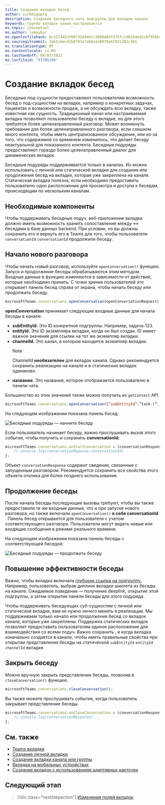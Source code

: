 ```yaml
---
title: Создание вкладок бесед
author: surbhigupta
description: Создание беседного чата подгруппы для вкладок канала
keywords: группы вкладок канал настраивается
ms.topic: conceptual
ms.author: lomeybur
ms.openlocfilehash: 6c2574453f00735d4441c389648df375fc1d01046d2c8f558b470efe4f3392ca
ms.sourcegitcommit: 3ab1cbec41b9783a7abba1e0870a67831282c3b5
ms.translationtype: MT
ms.contentlocale: ru-RU
ms.lasthandoff: 08/07/2021
ms.locfileid: "57705108"
---
```

# <a name="create-conversational-tabs"></a>Создание вкладок бесед

Беседные под-сущности предоставляют пользователям возможность бесед о под-сущностям на вкладке, например о конкретных задачах, пациентах и возможности продаж, а не обсуждать всю вкладку, также известная как сущность. Традиционный канал или настраиваемая вкладка позволяют пользователю беседу о вкладке, но для этого требуется более целенаправленный разговор. Может возникнуть требование для более целенаправленного разговора, если слишком много контента, чтобы иметь централизованное обсуждение, или из-за того, что содержимое со временем изменилось, что делает беседу неактуальной для показанного контента. Беседные подуряды предоставляют гораздо более целенаправленный диалог для динамических вкладок.

Беседные подуряды поддерживаются только в каналах. Их можно использовать с личной или статической вкладки для создания или продолжения бесед на вкладке, которая уже закреплена на канале. Статическая вкладка полезна, если необходимо предоставить пользователю одно расположение для просмотра и доступа к беседам, происходящим по нескольким каналам.

## <a name="prerequisites"></a>Необходимые компоненты

Чтобы поддерживать беседные подуч. веб-приложение вкладки должно иметь возможность хранить сопоставление между ↔ беседами в базе данных backend. При условии, но вы должны сохранить его и вернуть его в Teams для того, чтобы пользователи `conversationId` `conversationId` продолжили беседу.

## <a name="start-a-new-conversation"></a>Начало нового разговора

Чтобы начать новый разговор, используйте `openConversation()` функцию. Запуск и продолжение беседы обрабатываются этим методом. Входные данные в функцию изменяются в зависимости от действий, которые необходимо принять. С точки зрения пользователей это открывает панель бесед справа от экрана, чтобы начать беседу или продолжить беседу.

``` javascript
microsoftTeams.conversations.openConversation(openConversationRequest);
```

**openConversation** принимает следующие входные данные для начала беседы в канале:

* **subEntityId.** Это ID конкретной подгруппы. Например, задача-123.
* **entityId.** Это ID экземпляра вкладки, когда он был создан. ID имеет важное значение для ссылки на тот же экземпляр вкладки.
* **channelId.** Это канал, в котором находится экземпляр вкладки.
   > [!NOTE]
   > ChannelId **необязателен** для вкладок канала. Однако рекомендуется сохранить реализацию на канале и в статических вкладок одинаково.
* **название.** Это название, которое отображается пользователю в панели чата.

Большинство из этих значений также можно получить из `getContext` API.

```javascript
microsoftTeams.conversations.openConversation({“subEntityId”:”task-1”, “entityId”: “tabInstanceId-1”, “channelId”: ”19:baa6e71f65b948d189bf5c892baa8e5a@thread.skype”, “title”: "Task Title”});
```

На следующем изображении показана панель бесед:

![Беседные подуряды — начните беседу](~/assets/images/tabs/conversational-subentities/start-conversation.png)

Если пользователь начинает беседу, важно прослушивать вызов этого события, чтобы получить и сохранить **conversationId:**

```javascript
microsoftTeams.conversations.onStartConversation = (conversationResponse) => {
    // console.log(conversationReponse.conversationId)
};
```

Объект `conversationResponse` содержит сведения, связанные с запущенным разговором. Рекомендуется сохранить все свойства этого объекта отклика для более позднего использования.

## <a name="continue-a-conversation"></a>Продолжение беседы

После начала беседы последующие вызовы требуют, чтобы вы также предоставили те же входные данные, что и при запуске нового разговора, но также включали `openConversation()` **в себя conversationId** [](#start-a-new-conversation). Панель бесед открывается для пользователя с учетом соответствующего разговора. Пользователи могут видеть новые или входящие сообщения в режиме реального времени.

На следующем изображении показана панель беседы с соответствующей беседой:

![Беседные подуряды — продолжить беседу](~/assets/images/tabs/conversational-subentities/continue-conversation.png)

## <a name="enhance-a-conversation"></a>Повышение эффективности беседы

Важно, чтобы вкладка включала [глубокие ссылки на подгруппу.](~/concepts/build-and-test/deep-links.md) Например, пользователь, выбрав диплинк вкладки шиклета из беседы на канале. Ожидаемое поведение — получение deeplink, открытие этой подгруппы, а затем открытие панели беседы для этого подуряда.

Чтобы поддерживать беседующих суб-сущностям с личной или статической вкладки, вам не нужно ничего менять в реализации. Мы поддерживаем только начало или продолжение бесед со вкладок канала, которые уже закреплены. Поддержка статических вкладок позволяет предоставить пользователям единое расположение для взаимодействия со всеми подуч. Важно сохранить , и когда вкладка изначально создается в канале, чтобы иметь правильные свойства при открытии представления беседы на статической `subEntityId` `entityId` `channelId` вкладке.

## <a name="close-a-conversation"></a>Закрыть беседу

Можно вручную закрыть представление беседы, позвонив в `closeConversation()` функцию.

```javascript
microsoftTeams.conversations.closeConversation();
```

Вы также можете прослушивать событие, когда пользователь закрывает представление беседы.

```javascript
microsoftTeams.conversations.onCloseConversation = (conversationResponse) => {
    // console.log(conversationResponse)
};
```

## <a name="see-also"></a>См. также

* [Teams вкладки](~/tabs/what-are-tabs.md)
* [Создание личной вкладки](~/tabs/how-to/create-personal-tab.md)
* [Создание вкладки канала или группы](~/tabs/how-to/create-channel-group-tab.md)
* [Вкладки на мобильных устройствах](~/tabs/design/tabs-mobile.md)
* [Создание вкладок с использованием адаптивных карточек](~/tabs/how-to/build-adaptive-card-tabs.md)

## <a name="next-step"></a>Следующий этап

> [!div class="nextstepaction"]
> [Изменения полей вкладок](~/resources/removing-tab-margins.md)